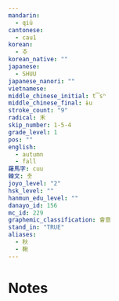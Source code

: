 ```yaml
---
mandarin:
  - qiū
cantonese:
  - cau1
korean:
  - 추
korean_native: ""
japanese:
  - SHUU
japanese_nanori: ""
vietnamese:
middle_chinese_initial: t͡sʰ
middle_chinese_final: ɨu
stroke_count: "9"
radical: 禾
skip_number: 1-5-4
grade_level: 1
pos: ""
english:
  - autumn
  - fall
羅馬字: cuu
韓文: 춧
joyo_level: "2"
hsk_level: ""
hanmun_edu_level: ""
danayo_id: 156
mc_id: 229
graphemic_classification: 會意
stand_in: "TRUE"
aliases:
  - 秋
  - 鞦
---
```


# Notes

